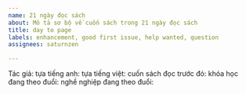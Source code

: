 ```yaml
---
name: 21 ngày đọc sách
about: Mô tả sơ bộ về cuốn sách trong 21 ngày đọc sách
title: day to page
labels: enhancement, good first issue, help wanted, question
assignees: saturnzen

---
```


Tác giả:
tựa tiếng anh:
tựa tiếng việt:
cuốn sách đọc trước đó: 
khóa học đang theo đuổi:
nghề nghiệp đang theo đuổi:
